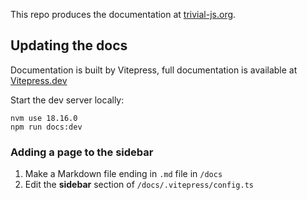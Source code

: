 


This repo produces the documentation at [trivial-js.org](trivial-js.org).

## Updating the docs
Documentation is built by Vitepress, full documentation is available at [Vitepress.dev](https://vitepress.dev)

Start the dev server locally:
```
nvm use 18.16.0
npm run docs:dev
```

### Adding a page to the sidebar
1. Make a Markdown file ending in `.md` file in `/docs`
2. Edit the **sidebar** section of `/docs/.vitepress/config.ts`

